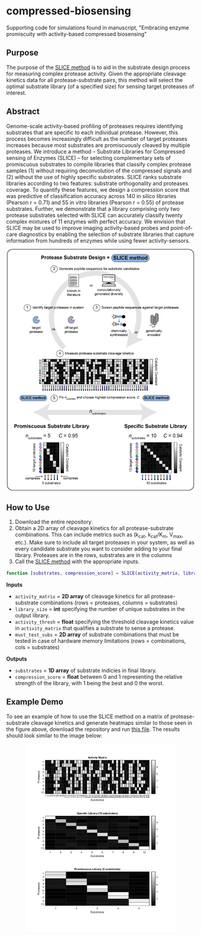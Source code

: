 # compressed-biosensing
Supporting code for simulations found in manuscript, "Embracing enzyme promiscuity with activity-based compressed biosensing"
 
## Purpose
The purpose of the [SLICE method](SLICE/SLICE.m) is to aid in the substrate design process for measuring complex protease activity. Given the appropriate cleavage kinetics data for all protease-substrate pairs, this method will select the optimal substrate library (of a specified size) for sensing target proteases of interest.

## Abstract
Genome-scale activity-based profiling of proteases requires identifying substrates that are specific to each individual protease. However, this process becomes increasingly difficult as the number of target proteases increases because most substrates are promiscuously cleaved by multiple proteases. We introduce a method – Substrate Libraries for Compressed sensing of Enzymes (SLICE) – for selecting complementary sets of promiscuous substrates to compile libraries that classify complex protease samples (1) without requiring deconvolution of the compressed signals and (2) without the use of highly specific substrates. SLICE ranks substrate libraries according to two features: substrate orthogonality and proteases coverage. To quantify these features, we design a compression score that was predictive of classification accuracy across 140 in silico libraries (Pearson r = 0.71) and 55 in vitro libraries (Pearson r = 0.55) of protease substrates. Further, we demonstrate that a library comprising only two protease substrates selected with SLICE can accurately classify twenty complex mixtures of 11 enzymes with perfect accuracy. We envision that SLICE may be used to improve imaging activity-based probes and point-of-care diagnostics by enabling the selection of substrate libraries that capture information from hundreds of enzymes while using fewer activity-sensors.

<p align = "center">
<img src="https://github.com/brandon-holt/compressed-biosensing/blob/main/Example/ReadMe/concept.png" width="500">
 </p>

## How to Use
1. Download the entire repository.
2. Obtain a 2D array of cleavage kinetics for all protease-substrate combinations. This can include metrics such as (k<sub>cat</sub>, k<sub>cat</sub>/K<sub>m</sub>, V<sub>max</sub>, etc.). Make sure to include all target proteases in your system, as well as every candidate substrate you want to consider adding to your final library. Proteases are in the rows, substrates are in the columns
3. Call the [SLICE method](SLICE/SLICE.m) with the appropriate inputs.
```matlab
function [substrates, compression_score] = SLICE(activity_matrix, library_size, activity_thresh, must_test_subs)
```
**Inputs**
+ ```activity_matrix``` = **2D array** of cleavage kinetics for all protease-substrate combinations (rows = proteases, columns = substrates)
+ ```library_size``` = **int** specifying the number of unique substrates in the output library.
+ ```activity_thresh``` = **float** specifying the threshold cleavage kinetics value in ```activity_matrix``` that qualifies a substrate to sense a protease.
+ ```must_test_subs``` = **2D array** of substrate combinations that must be tested in case of hardware memory limitations (rows = combinations, cols = substrates)

**Outputs**
+ ```substrates``` = **1D array** of substrate indicies in final library.
+ ```compression_score``` = **float** between 0 and 1 representing the relative strength of the library, with 1 being the best and 0 the worst.

## Example Demo
To see an example of how to use the SLICE method on a matrix of protease-substrate cleavage kinetics and generate heatmaps similar to those seen in the figure above, download the repository and run [this file](Example/run_this.m). The results should look similar to the image below:

<p align = "center">
<img src="https://github.com/brandon-holt/compressed-biosensing/blob/main/Example/ReadMe/heatmaps.png" width="400">
 </p>
